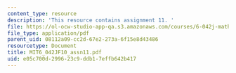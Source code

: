 ```yaml
---
content_type: resource
description: 'This resource contains assignment 11. '
file: https://ol-ocw-studio-app-qa.s3.amazonaws.com/courses/6-042j-mathematics-for-computer-science-fall-2010/e05c700d299623c9ddb17effb642b417_MIT6_042JF10_assn11.pdf
file_type: application/pdf
parent_uid: 08112a09-cc2d-67e2-273a-6f15e8d43486
resourcetype: Document
title: MIT6_042JF10_assn11.pdf
uid: e05c700d-2996-23c9-ddb1-7effb642b417
---
```

